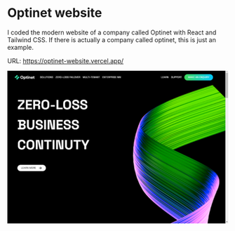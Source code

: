 # Optinet website
I coded the modern website of a company called Optinet with React and Tailwind CSS. If there is actually a company called optinet, this is just an example.

URL: https://optinet-website.vercel.app/

![SS](/ss2.png)